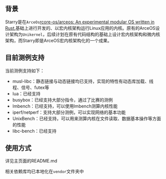 ## 背景

Starry是在`ArceOs`[rcore-os/arceos: An experimental modular OS written in Rust.](https://github.com/rcore-os/arceos)基础上进行开发的、以宏内核架构运行Linux应用的内核。原有的ArceOS设计架构为`Unikernel`，后续计划在原有代码结构的基础上设计宏内核架构和微内核架构，而Starry即是ArceOS宏内核架构化的一个成果。



## 目前测例支持

当前测例支持如下：

* musl-libc：静态链接与动态链接均已支持，实现的特性有动态库加载、线程、信号、futex等
* lua：已经支持
* busybox：已经支持大部分指令，通过了比赛的测例
* lmbench：已经支持，可以使用lmbench测算内核性能
* iperf/netperf：支持大部分测例，可以实现网络的基本功能
* UnixBench：已经支持，可以用来测算内核在文件读取、数据基本操作等方面的性能
* libc-bench：已经支持



## 使用方式

详见主页面的README.md

相关依赖库均已本地化在`vendor`文件夹中